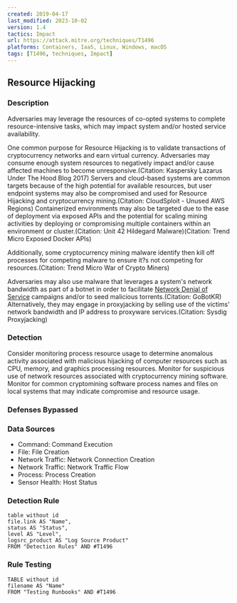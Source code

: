 ```yaml
---
created: 2019-04-17
last_modified: 2023-10-02
version: 1.4
tactics: Impact
url: https://attack.mitre.org/techniques/T1496
platforms: Containers, IaaS, Linux, Windows, macOS
tags: [T1496, techniques, Impact]
---
```


## Resource Hijacking

### Description

Adversaries may leverage the resources of co-opted systems to complete resource-intensive tasks, which may impact system and/or hosted service availability. 

One common purpose for Resource Hijacking is to validate transactions of cryptocurrency networks and earn virtual currency. Adversaries may consume enough system resources to negatively impact and/or cause affected machines to become unresponsive.(Citation: Kaspersky Lazarus Under The Hood Blog 2017) Servers and cloud-based systems are common targets because of the high potential for available resources, but user endpoint systems may also be compromised and used for Resource Hijacking and cryptocurrency mining.(Citation: CloudSploit - Unused AWS Regions) Containerized environments may also be targeted due to the ease of deployment via exposed APIs and the potential for scaling mining activities by deploying or compromising multiple containers within an environment or cluster.(Citation: Unit 42 Hildegard Malware)(Citation: Trend Micro Exposed Docker APIs)

Additionally, some cryptocurrency mining malware identify then kill off processes for competing malware to ensure it?s not competing for resources.(Citation: Trend Micro War of Crypto Miners)

Adversaries may also use malware that leverages a system's network bandwidth as part of a botnet in order to facilitate [Network Denial of Service](https://attack.mitre.org/techniques/T1498) campaigns and/or to seed malicious torrents.(Citation: GoBotKR) Alternatively, they may engage in proxyjacking by selling use of the victims' network bandwidth and IP address to proxyware services.(Citation: Sysdig Proxyjacking)

### Detection

Consider monitoring process resource usage to determine anomalous activity associated with malicious hijacking of computer resources such as CPU, memory, and graphics processing resources. Monitor for suspicious use of network resources associated with cryptocurrency mining software. Monitor for common cryptomining software process names and files on local systems that may indicate compromise and resource usage.

### Defenses Bypassed



### Data Sources

  - Command: Command Execution
  -  File: File Creation
  -  Network Traffic: Network Connection Creation
  -  Network Traffic: Network Traffic Flow
  -  Process: Process Creation
  -  Sensor Health: Host Status
### Detection Rule

```dataview
table without id
file.link AS "Name",
status AS "Status",
level AS "Level",
logsrc_product AS "Log Source Product"
FROM "Detection Rules" AND #T1496
```

### Rule Testing

```dataview
TABLE without id
filename AS "Name"
FROM "Testing Runbooks" AND #T1496
```

